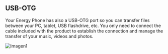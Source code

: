 ## USB-OTG

Your Energy Phone has also a USB-OTG port so you can transfer files between your PC, tablet, USB flashdrive, etc. You only need to connect the cable included with the product to establish the connection and manage the transfer of your music, videos and photos.

![Imagen1](http://static.energysistem.com/images/manuals/39530/53709926100aa.jpg)
